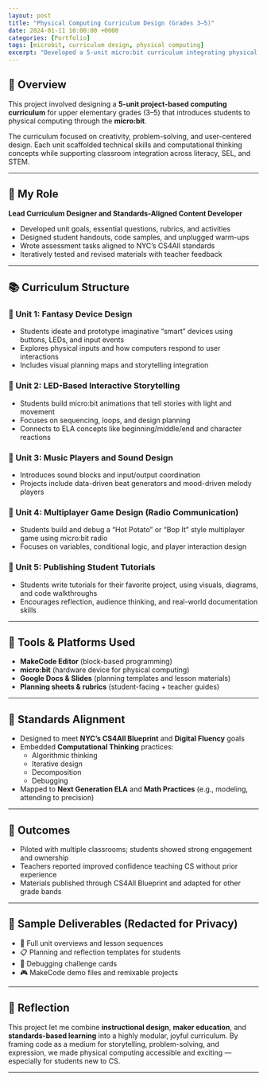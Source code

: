 ```yaml
---
layout: post
title: "Physical Computing Curriculum Design (Grades 3–5)"
date: 2024-01-11 10:00:00 +0000
categories: [Portfolio]
tags: [microbit, curriculum design, physical computing]
excerpt: "Developed a 5-unit micro:bit curriculum integrating physical computing, creative storytelling, and game development for Grades 3–5."
---
```


## 🧠 Overview

This project involved designing a **5-unit project-based computing curriculum** for upper elementary grades (3–5) that introduces students to physical computing through the **micro:bit**.

The curriculum focused on creativity, problem-solving, and user-centered design. Each unit scaffolded technical skills and computational thinking concepts while supporting classroom integration across literacy, SEL, and STEM.

---

## 🔧 My Role

**Lead Curriculum Designer and Standards-Aligned Content Developer**

- Developed unit goals, essential questions, rubrics, and activities
- Designed student handouts, code samples, and unplugged warm-ups
- Wrote assessment tasks aligned to NYC’s CS4All standards
- Iteratively tested and revised materials with teacher feedback

---

## 📚 Curriculum Structure

### 📘 Unit 1: Fantasy Device Design
- Students ideate and prototype imaginative “smart” devices using buttons, LEDs, and input events
- Explores physical inputs and how computers respond to user interactions
- Includes visual planning maps and storytelling integration

### 📘 Unit 2: LED-Based Interactive Storytelling
- Students build micro:bit animations that tell stories with light and movement
- Focuses on sequencing, loops, and design planning
- Connects to ELA concepts like beginning/middle/end and character reactions

### 📘 Unit 3: Music Players and Sound Design
- Introduces sound blocks and input/output coordination
- Projects include data-driven beat generators and mood-driven melody players

### 📘 Unit 4: Multiplayer Game Design (Radio Communication)
- Students build and debug a “Hot Potato” or “Bop It” style multiplayer game using micro:bit radio
- Focuses on variables, conditional logic, and player interaction design

### 📘 Unit 5: Publishing Student Tutorials
- Students write tutorials for their favorite project, using visuals, diagrams, and code walkthroughs
- Encourages reflection, audience thinking, and real-world documentation skills

---

## 🧰 Tools & Platforms Used

- **MakeCode Editor** (block-based programming)
- **micro:bit** (hardware device for physical computing)
- **Google Docs & Slides** (planning templates and lesson materials)
- **Planning sheets & rubrics** (student-facing + teacher guides)

---

## 🧩 Standards Alignment

- Designed to meet **NYC’s CS4All Blueprint** and **Digital Fluency** goals
- Embedded **Computational Thinking** practices:
  - Algorithmic thinking
  - Iterative design
  - Decomposition
  - Debugging
- Mapped to **Next Generation ELA** and **Math Practices** (e.g., modeling, attending to precision)

---

## 🎯 Outcomes

- Piloted with multiple classrooms; students showed strong engagement and ownership
- Teachers reported improved confidence teaching CS without prior experience
- Materials published through CS4All Blueprint and adapted for other grade bands

---

## 📁 Sample Deliverables (Redacted for Privacy)

- 📘 Full unit overviews and lesson sequences
- 📋 Planning and reflection templates for students
- 🧪 Debugging challenge cards
- 🎮 MakeCode demo files and remixable projects

---

## 💬 Reflection

This project let me combine **instructional design**, **maker education**, and **standards-based learning** into a highly modular, joyful curriculum. By framing code as a medium for storytelling, problem-solving, and expression, we made physical computing accessible and exciting — especially for students new to CS.

---
